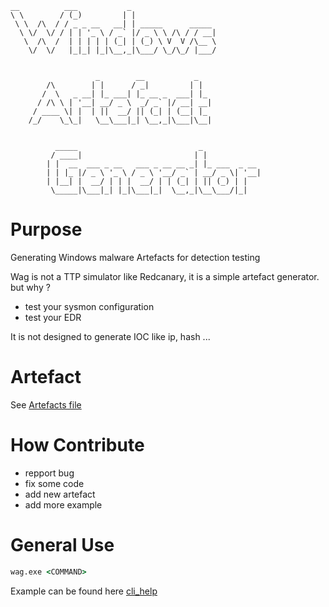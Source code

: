 ```
__          ___           _                   
\ \        / (_)         | |                  
 \ \  /\  / / _ _ __   __| | _____      _____ 
  \ \/  \/ / | | '_ \ / _` |/ _ \ \ /\ / / __|
   \  /\  /  | | | | | (_| | (_) \ V  V /\__ \
    \/  \/   |_|_| |_|\__,_|\___/ \_/\_/ |___/
                                              
                                              
                   _        __           _   
        /\        | |      / _|         | |  
       /  \   _ __| |_ ___| |_ __ _  ___| |_ 
      / /\ \ | '__| __/ _ \  _/ _` |/ __| __|
     / ____ \| |  | ||  __/ || (_| | (__| |_ 
    /_/    \_\_|   \__\___|_| \__,_|\___|\__|
                                         
                                         
          _____                           _             
         / ____|                         | |            
        | |  __  ___ _ __   ___ _ __ __ _| |_ ___  _ __ 
        | | |_ |/ _ \ '_ \ / _ \ '__/ _` | __/ _ \| '__|
        | |__| |  __/ | | |  __/ | | (_| | || (_) | |   
         \_____|\___|_| |_|\___|_|  \__,_|\__\___/|_|   
```

# Purpose
Generating Windows malware Artefacts for detection testing

Wag is not a TTP simulator like Redcanary, it is a simple artefact generator.
but why ?

- test your sysmon configuration
- test your EDR

It is not designed to generate IOC like ip, hash ...

# Artefact

See [Artefacts file](./docs/Artefacts.md)


# How Contribute

- repport bug
- fix some code
- add new artefact
- add more example

# General Use

```cmd
wag.exe <COMMAND>
```

Example can be found here [cli_help](./docs/cli_help.md)
